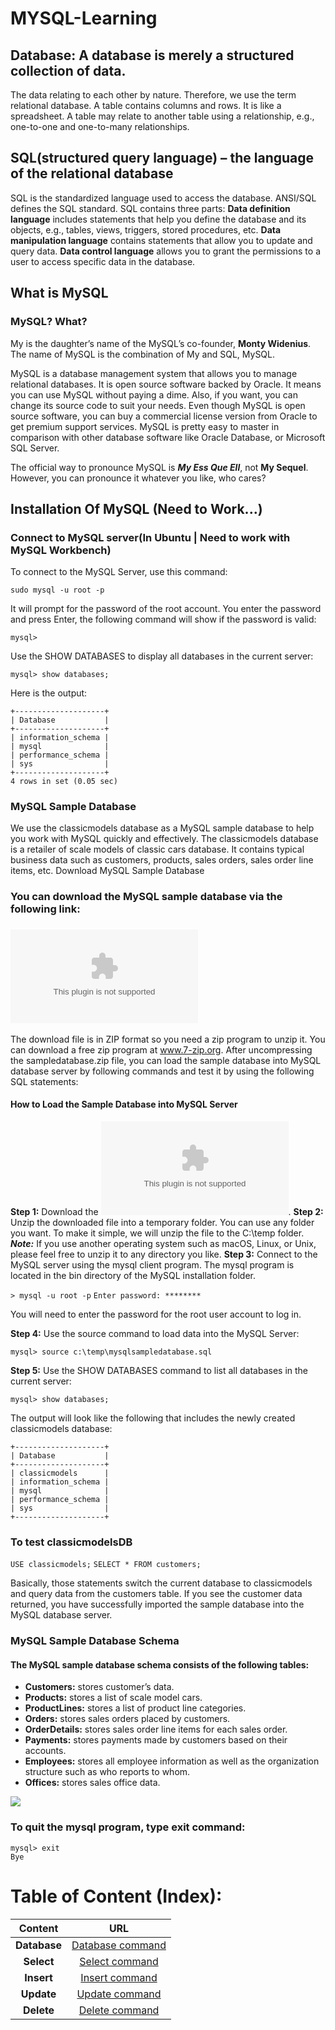 # MYSQL-Learning

## Database: A database is merely a structured collection of data.
The data relating to each other by nature. Therefore, we use the term relational database.
A table contains columns and rows. It is like a spreadsheet.
A table may relate to another table using a relationship, e.g., one-to-one and one-to-many relationships.

## SQL(structured query language) – the language of the relational database
SQL is the standardized language used to access the database. ANSI/SQL defines the SQL standard.
SQL contains three parts:
  **Data definition language** includes statements that help you define the database and its objects, e.g., tables, views, triggers, stored procedures, etc.
  **Data manipulation language** contains statements that allow you to update and query data.
  **Data control language** allows you to grant the permissions to a user to access specific data in the database.

## What is MySQL
### MySQL? What?
My is the daughter’s name of the MySQL’s co-founder, **Monty Widenius**. The name of MySQL is the combination of My and SQL, MySQL.

MySQL is a database management system that allows you to manage relational databases. It is open source software backed by Oracle. It means you can use MySQL without paying a dime. Also, if you want, you can change its source code to suit your needs. Even though MySQL is open source software, you can buy a commercial license version from Oracle to get premium support services. MySQL is pretty easy to master in comparison with other database software like Oracle Database, or Microsoft SQL Server.

The official way to pronounce MySQL is ***My Ess Que Ell***, not **My Sequel**. However, you can pronounce it whatever you like, who cares?

## Installation Of MySQL (Need to Work...)



### Connect to MySQL server(In Ubuntu | Need to work with MySQL Workbench)
To connect to the MySQL Server, use this command:

`sudo mysql -u root -p`

It will prompt for the password of the root account. You enter the password and press Enter, the following command will show if the password is valid:

`mysql>`

Use the SHOW DATABASES to display all databases in the current server:

`mysql> show databases;`

Here is the output:
```
+--------------------+
| Database           |
+--------------------+
| information_schema |
| mysql              |
| performance_schema |
| sys                |
+--------------------+
4 rows in set (0.05 sec)
```



### MySQL Sample Database
We use the classicmodels database as a MySQL sample database to help you work with MySQL quickly and effectively. The classicmodels database is a retailer of scale models of classic cars database. It contains typical business data such as customers, products, sales orders, sales order line items, etc.
Download MySQL Sample Database

### You can download the MySQL sample database via the following link:
### ![classicmodelsDB](https://github.com/Kalpesh14m/MYSQL-Learning/blob/main/Content/mysqlsampledatabase.zip)
The download file is in ZIP format so you need a zip program to unzip it. You can download a free zip program at www.7-zip.org.
After uncompressing the  sampledatabase.zip file, you can load the sample database into MySQL database server by following commands and test it by using the following SQL statements:

#### How to Load the Sample Database into MySQL Server

**Step 1:** Download the ![classicmodels database](https://github.com/Kalpesh14m/MYSQL-Learning/blob/main/Content/mysqlsampledatabase.zip).
**Step 2:** Unzip the downloaded file into a temporary folder. You can use any folder you want. To make it simple, we will unzip the file to the C:\temp  folder.
***Note:*** If you use another operating system such as macOS, Linux, or Unix, please feel free to unzip it to any directory you like.
**Step 3:** Connect to the MySQL server using the mysql client program. The mysql program is located in the bin directory of the MySQL installation folder.

`> mysql -u root -p`
`Enter password: ********`

You will need to enter the password for the root user account to log in.

**Step 4:** Use the source command to load data into the MySQL Server:

`mysql> source c:\temp\mysqlsampledatabase.sql`

**Step 5:** Use the SHOW DATABASES command to list all databases in the current server:

`mysql> show databases;`

The output will look like the following that includes the newly created classicmodels database:
```
+--------------------+
| Database           |
+--------------------+
| classicmodels      |
| information_schema |
| mysql              |
| performance_schema |
| sys                |
+--------------------+
```

### To test classicmodelsDB 

`USE classicmodels;`
`SELECT * FROM customers;`

Basically, those statements switch the current database to classicmodels and query data from the customers table. If you see the customer data returned, you have successfully imported the sample database into the MySQL database server.


### MySQL Sample Database Schema

#### The MySQL sample database schema consists of the following tables:

- **Customers:** stores customer’s data.
- **Products:** stores a list of scale model cars.
- **ProductLines:** stores a list of product line categories.
- **Orders:** stores sales orders placed by customers.
- **OrderDetails:** stores sales order line items for each sales order.
- **Payments:** stores payments made by customers based on their accounts.
- **Employees:** stores all employee information as well as the organization structure such as who reports to whom.
- **Offices:** stores sales office data.


![](https://user-images.githubusercontent.com/25608527/97271524-ab973680-1856-11eb-8668-a9c20125a06d.jpg)


### To quit the mysql program, type exit command:

```
mysql> exit
Bye
```


# Table of Content (Index):

| Content | URL |
| :---: | :---: |
| **Database** | [Database command](https://github.com/Kalpesh14m/MYSQL-Learning/blob/main/Database/README.md) |
| **Select** | [Select command](https://github.com/Kalpesh14m/MYSQL-Learning/blob/main/Select/README.md) |
| **Insert** | [Insert command](https://github.com/Kalpesh14m/MYSQL-Learning/blob/main/Insert/README.md) |
| **Update** | [Update command](https://github.com/Kalpesh14m/MYSQL-Learning/blob/main/Update/README.md) |
| **Delete** | [Delete command](https://github.com/Kalpesh14m/MYSQL-Learning/blob/main/Delete/README.md) |


